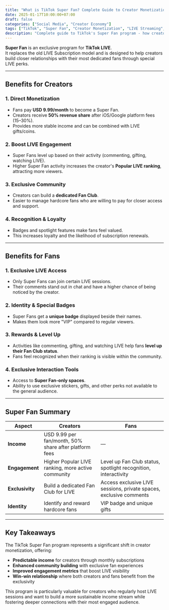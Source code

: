 ```yaml
---
title: "What is TikTok Super Fan? Complete Guide to Creator Monetization"
date: 2025-01-17T10:00:00+07:00
draft: false
categories: ["Social Media", "Creator Economy"]
tags: ["TikTok", "Super Fan", "Creator Monetization", "LIVE Streaming", "Social Media Marketing"]
description: "Complete guide to TikTok's Super Fan program - how creators can monetize their LIVE streams and build exclusive communities with dedicated fans."
---
```


**Super Fan** is an exclusive program for **TikTok LIVE**.  
It replaces the old LIVE Subscription model and is designed to help creators build closer relationships with their most dedicated fans through special LIVE perks.

---

## Benefits for Creators

### 1. Direct Monetization

- Fans pay **USD 9.99/month** to become a Super Fan.  
- Creators receive **50% revenue share** after iOS/Google platform fees (15–30%).  
- Provides more stable income and can be combined with LIVE gifts/coins.

### 2. Boost LIVE Engagement

- Super Fans level up based on their activity (commenting, gifting, watching LIVE).  
- Higher Super Fan activity increases the creator's **Popular LIVE ranking**, attracting more viewers.  

### 3. Exclusive Community

- Creators can build a **dedicated Fan Club**.  
- Easier to manage hardcore fans who are willing to pay for closer access and support.  

### 4. Recognition & Loyalty

- Badges and spotlight features make fans feel valued.  
- This increases loyalty and the likelihood of subscription renewals.  

---

## Benefits for Fans

### 1. Exclusive LIVE Access

- Only Super Fans can join certain LIVE sessions.  
- Their comments stand out in chat and have a higher chance of being noticed by the creator.  

### 2. Identity & Special Badges

- Super Fans get a **unique badge** displayed beside their names.  
- Makes them look more "VIP" compared to regular viewers.  

### 3. Rewards & Level Up

- Activities like commenting, gifting, and watching LIVE help fans **level up their Fan Club status**.  
- Fans feel recognized when their ranking is visible within the community.  

### 4. Exclusive Interaction Tools

- Access to **Super Fan-only spaces**.  
- Ability to use exclusive stickers, gifts, and other perks not available to the general audience.  

---

## Super Fan Summary

| Aspect       | Creators                                                | Fans                                                        |
|--------------|---------------------------------------------------------|-------------------------------------------------------------|
| **Income**   | USD 9.99 per fan/month, 50% share after platform fees   | —                                                           |
| **Engagement** | Higher Popular LIVE ranking, more active community     | Level up Fan Club status, spotlight recognition, interactivity |
| **Exclusivity** | Build a dedicated Fan Club for LIVE                   | Access exclusive LIVE sessions, private spaces, exclusive comments |
| **Identity** | Identify and reward hardcore fans                        | VIP badge and unique gifts                                   |

---

## Key Takeaways

The TikTok Super Fan program represents a significant shift in creator monetization, offering:

- **Predictable income** for creators through monthly subscriptions
- **Enhanced community building** with exclusive fan experiences  
- **Improved engagement metrics** that boost LIVE visibility
- **Win-win relationship** where both creators and fans benefit from the exclusivity

This program is particularly valuable for creators who regularly host LIVE sessions and want to build a more sustainable income stream while fostering deeper connections with their most engaged audience.
